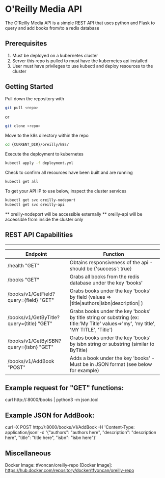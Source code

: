 # O'Reilly Media API

The O'Reilly Media API is a simple REST API that uses python and Flask to query and add books from/to a redis database

## Prerequisites
1. Must be deployed on a kubernetes cluster
2. Server this repo is pulled to must have the kubernetes api installed
3. User must have privileges to use kubectl and deploy resources to the cluster

## Getting Started

Pull down the repository with

```sh
git pull <repo>
```
or
```sh
git clone <repo>
```
Move to the k8s directory within the repo
```sh
cd {CURRENT_DIR}/oreilly/k8s/
```
Execute the deployment to kubernetes
```sh
kubectl apply -f deployment.yml
```
Check to confirm all resources have been built and are running
```sh
kubectl get all
```

To get your API IP to use below, inspect the cluster services
```sh
kubectl get svc oreilly-nodeport 
kubectl get svc oreilly-api
```
** oreilly-nodeport will be accessible externally
** oreilly-api will be accessible from inside the cluster only
## REST API Capabilities

***********************


| Endpoint | Function |
| ------ | ------ |
| /health "GET" | Obtains responsiveness of the api - should be {'success': true} |
| /books "GET" | Grabs all books from the redis database under the key 'books' |
| /books/v1/GetField?query={field} "GET" | Grabs books under the key 'books' by field (values => \|title\|authors\|isbn\|description\| )|
| /books/v1/GetByTitle?query={title} "GET" | Grabs books under the key 'books' by title string or substring (ex: title:'My Title' values=>'my', 'my title', 'MY TITLE', 'Title') |
| /books/v1/GetByISBN?query={isbn} "GET" | Grabs books under the key 'books' by isbn string or substring (similar to ByTitle) |
| /books/v1/AddBook "POST" | Adds a book under the key 'books' - Must be in JSON format (see below for example) |

Example request for "GET" functions:
----------------------------------------------------------------------------------------------------------------------------------------------
curl http://<API URL or IP>:8000/books | python3 -m json.tool

Example JSON for AddBook:
----------------------------------------------------------------------------------------------------------------------------------------------
curl -X POST http://<API URL or IP>:8000/books/v1/AddBook -H 'Content-Type: application/json' -d '{"authors": "authors here", "description": "description here", "title": "title here", "isbn": "isbn here"}'

## Miscellaneous

Docker Image: 
tfvoncan/oreilly-repo
[Docker Image]: <https://hub.docker.com/repository/docker/tfvoncan/oreilly-repo>
